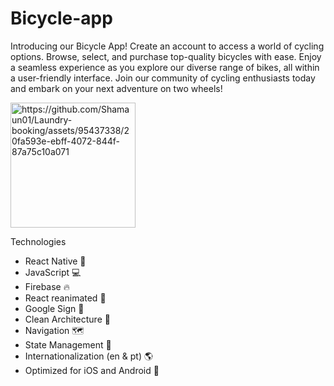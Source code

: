# Bicycle-app

Introducing our Bicycle App! Create an account to access a world of cycling options. Browse, select, and purchase top-quality bicycles with ease. Enjoy a seamless experience as you explore our diverse range of bikes, all within a user-friendly interface. Join our community of cycling enthusiasts today and embark on your next adventure on two wheels!
<p align="left">
 <img width="200" alt="https://github.com/Shamaun01/Laundry-booking/assets/95437338/20fa593e-ebff-4072-844f-87a75c10a071" />
</p>



Technologies

- React Native 🦋 
- JavaScript 💻
- Firebase 🔥
- React reanimated 💾
- Google Sign 🔑
- Clean Architecture 🔨
- Navigation 🗺️
- State Management 🚀
- Internationalization (en & pt) 🌎
- Optimized for iOS and Android 📱
